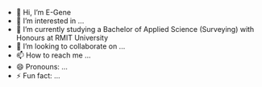 - 👋 Hi, I’m E-Gene
- 👀 I’m interested in ...
- 🌱 I’m currently studying a Bachelor of Applied Science (Surveying) with Honours at RMIT University
- 💞️ I’m looking to collaborate on ...
- 📫 How to reach me ...
- 😄 Pronouns: ...
- ⚡ Fun fact: ...

<!---
E-GeneChew/E-GeneChew is a ✨ special ✨ repository because its `README.md` (this file) appears on your GitHub profile.
You can click the Preview link to take a look at your changes.
--->
